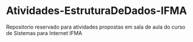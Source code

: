 # Atividades-EstruturaDeDados-IFMA
 Repositorio reservado para atividades propostas em sala de aula do curso de Sistemas para Internet IFMA
